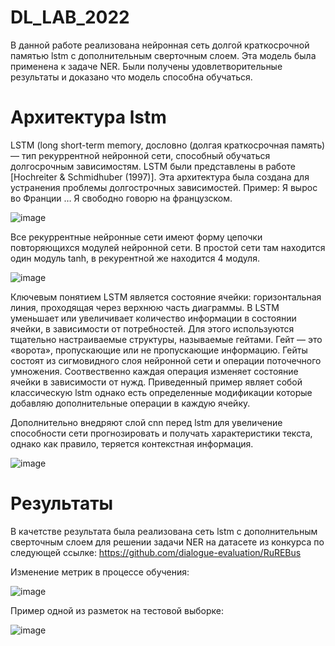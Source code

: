 # DL_LAB_2022

В данной работе реализована нейронная сеть долгой краткосрочной памятью lstm с дополнительным сверточным слоем. Эта модель была применена к задаче NER. Были получены удовлетворительные результаты и доказано что модель способна обучаться. 

# Архитектура lstm

LSTM (long short-term memory, дословно (долгая краткосрочная память) — тип рекуррентной нейронной сети, способный обучаться долгосрочным зависимостям. LSTM были представлены в работе [Hochreiter & Schmidhuber (1997)].
Эта архитектура была создана для устранения проблемы долгострочных зависимостей. Пример: Я вырос во Франции … Я свободно говорю на французском. 

![image](https://user-images.githubusercontent.com/58116790/213176579-c046d02a-ec90-43c4-92cb-97cf01843085.png)

Все рекуррентные нейронные сети имеют форму цепочки повторяющихся модулей нейронной сети. В простой сети там находится один модуль tanh, в рекурентной же находится 4 модуля. 

![image](https://user-images.githubusercontent.com/58116790/213177261-b51de897-92ee-4b21-a0d4-779176f53f7a.png)

Ключевым понятием LSTM является состояние ячейки: горизонтальная линия, проходящая через верхнюю часть диаграммы. В LSTM уменьшает или увеличивает количество информации в состоянии ячейки, в зависимости от потребностей. Для этого используются тщательно настраиваемые структуры, называемые гейтами.
Гейт — это «ворота», пропускающие или не пропускающие информацию. Гейты состоят из сигмовидного слоя нейронной сети и операции поточечного умножения.
Соотвественно каждая операция изменяет состояние ячейки в зависимости от нужд.
Приведенный пример являет собой классическую lstm однако есть определенные модификации которые добавляю дополнительные  операции в каждую ячейку. 

Дополнительно внедряют слой cnn перед lstm для увеличение способности сети прогнозировать и получать характеристики текста, однако как правило, теряется контекстная информация. 

![image](https://user-images.githubusercontent.com/58116790/213196632-ba3e64ca-c5ca-40c9-8b1f-cbc6fd11e2fc.png)


# Результаты 

В качетстве результата была реализована сеть lstm с дополнительным сверточным слоем для решении задачи NER на датасете из конкурса по следующей ссылке: https://github.com/dialogue-evaluation/RuREBus

Изменение метрик в процессе обучения:

![image](https://user-images.githubusercontent.com/58116790/213194137-b873c3d7-a9ef-42b3-8ca4-f602a72e82b4.png)

Пример одной из разметок на тестовой выборке: 

![image](https://user-images.githubusercontent.com/58116790/213193908-fdc3b4eb-cc6d-4d30-b0a9-5d1d2b7670f5.png)




